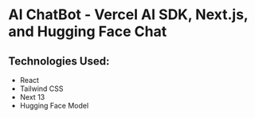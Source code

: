 # AI ChatBot - Vercel AI SDK, Next.js, and Hugging Face Chat

## Technologies Used:

- React
- Tailwind CSS
- Next 13
- Hugging Face Model
